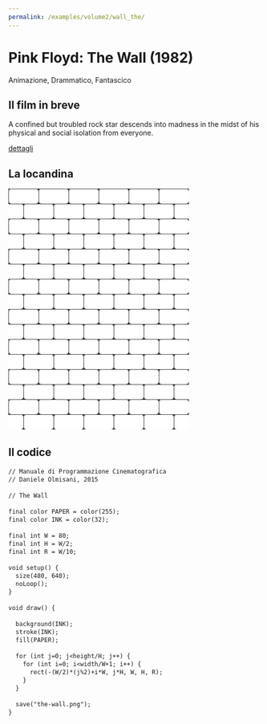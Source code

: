 ```yaml
---
permalink: /examples/volume2/wall_the/
---
```

# Pink Floyd: The Wall (1982)

Animazione, Drammatico, Fantascico

## Il film in breve
A confined but troubled rock star descends into madness in the midst of his physical and social isolation from everyone.

[dettagli](https://www.imdb.com/title/tt0084503/)

## La locandina
<img src="the-wall.png"  width="360px" title="Pink Floyd: The Wall">


## Il codice
```processing
// Manuale di Programmazione Cinematografica
// Daniele Olmisani, 2015

// The Wall

final color PAPER = color(255);
final color INK = color(32);

final int W = 80;
final int H = W/2;
final int R = W/10;

void setup() {
  size(480, 640);
  noLoop();
}

void draw() {
  
  background(INK);
  stroke(INK);
  fill(PAPER);
  
  for (int j=0; j<height/H; j++) {
    for (int i=0; i<width/W+1; i++) {
      rect(-(W/2)*(j%2)+i*W, j*H, W, H, R);
    }
  }
  
  save("the-wall.png");
}
```
